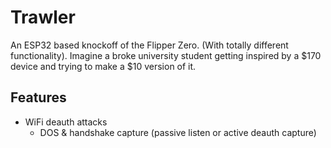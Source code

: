 # Trawler

An ESP32 based knockoff of the Flipper Zero. (With totally different functionality).
Imagine a broke university student getting inspired by a $170 device and trying to make a $10 version of it.

## Features

- WiFi deauth attacks
    - DOS & handshake capture (passive listen or active deauth capture)